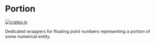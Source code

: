 # Portion

[![crates.io](https://docs.rs/portion/badge.svg)](https://crates.io/crates/portion)

Dedicated wrappers for floating point numbers representing a portion of some numerical entity.
